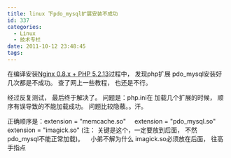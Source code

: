 ```yaml
---
title: linux 下pdo_mysql扩展安装不成功
id: 337
categories:
  - Linux
  - 技术专栏
date: 2011-10-12 23:48:45
tags:
---
```


在编译安装[Nginx 0.8.x + PHP 5.2.13](http://hi.baidu.com/wangfengkun/creat/blog/Linux)过程中， 发现php扩展 pdo_mysql安装好几次都是不成功。 查了网上一些教程， 也还是不行。

经过反复测试， 最后终于解决了。 问题是：php.ini在 加载几个扩展的时候， 顺序有误导致的不能加载成功。 问题比较隐蔽。。汗。

正确顺序是：extension = "memcache.so"     extension = "pdo_mysql.so"    extension = "imagick.so" (注： 关键是这个，一定要放到后面， 不然pdo_mysql不能正常加载)。    小弟不解为什么 imagick.so必须放在后面， 往高手指点